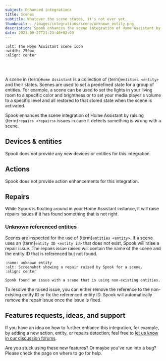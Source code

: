 ```yaml
---
subject: Enhanced integrations
title: Scenes
subtitle: Whatever the scene states, it's not over yet.
thumbnail: ../images/integrations/scene/unknown_entity.png
description: Spook enhances the scene integration of Home Assistant by raising repairs issues, in case it detects something is wrong with a scene, like for example, used non-existing entities.
date: 2023-09-27T21:23:46+02:00
---
```


```{image} https://brands.home-assistant.io/scene/logo.png
:alt: The Home Assistant scene icon
:width: 250px
:align: center
```

<br><br>

A scene in {term}`Home Assistant` is a collection of {term}`entities <entity>` and their states. Scenes are used to set a predefined state for a group of entities. For example, a scene can be used to set the lights in your living room to a specific color and brightness or to set your media player's volume to a specific level and all restored to that stored state when the scene is activated.

Spook enhances the scene integration of Home Assistant by raising {term}`repairs <repairs>` issues in case it detects something is wrong with a scene.

## Devices & entities

Spook does not provide any new devices or entities for this integration.

## Actions

Spook does not provide action enhancements for this integration.

## Repairs

While Spook is floating around in your Home Assistant instance, it will raise repairs issues if it has found something that is not right.

### Unknown referenced entities

Scenes are inspected for the use of {term}`entities <entity>`. If a scene uses an {term}`entity ID <entity id>` that does not exist, Spook will raise a repair issue. The repairs issue raised will contain the name of the scene and the entity ID that is referenced but not found.

```{figure} ../images/integrations/scene/unknown_entity.png
:name: unknown entity
:alt: Screenshot showing a repair raised by Spook for a scene.
:align: center

Spook found an issue with a scene that is using non-existing entities.
```

To resolve the raised issue, you can either remove the reference to the non-existing entity ID or fix the referenced entity ID. Spook will automatically remove the repair issue once the issue is fixed.

## Features requests, ideas, and support

If you have an idea on how to further enhance this integration, for example, by adding a new action, entity, or repairs detection; feel free to [let us know in our discussion forums](https://github.com/frenck/spook/discussions).

Are you stuck using these new features? Or maybe you've run into a bug? Please check the [](../support) page on where to go for help.
